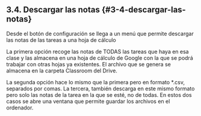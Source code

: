 ## 3.4\. Descargar las notas {#3-4-descargar-las-notas}

Desde el botón de configuración se llega a un menú que permite descargar las notas de las tareas a una hoja de cálculo

La primera opción recoge las notas de TODAS las tareas que haya en esa clase y las almacena en una hoja de cálculo de Google con la que se podrá trabajar con otras hojas ya existentes. El archivo que se genera se almacena en la carpeta Classroom del Drive.

La segunda opción hace lo mismo que la primera pero en formato *.csv, separados por comas. La tercera, también descarga en este mismo formato pero solo las notas de la tarea en la que se esté, no de todas. En estos dos casos se abre una ventana que permite guardar los archivos en el ordenador.